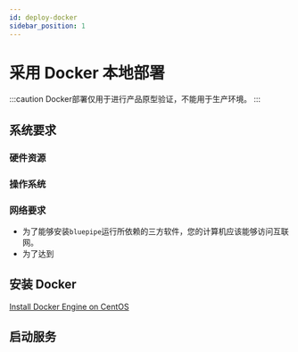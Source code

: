 ```yaml
---
id: deploy-docker
sidebar_position: 1
---
```


# 采用 Docker 本地部署

:::caution
Docker部署仅用于进行产品原型验证，不能用于生产环境。
:::

## 系统要求

### 硬件资源

### 操作系统

### 网络要求

* 为了能够安装`bluepipe`运行所依赖的三方软件，您的计算机应该能够访问互联网。
* 为了达到

## 安装 Docker

[Install Docker Engine on CentOS](https://docs.docker.com/engine/install/centos/)

## 启动服务
